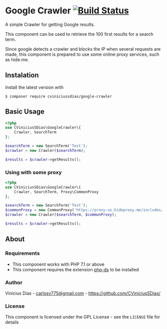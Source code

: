 # Google Crawler [![Build Status](https://travis-ci.org/CViniciusSDias/google-crawler.svg?branch=master)](https://travis-ci.org/CViniciusSDias/google-crawler)

A simple Crawler for getting Google results.

This component can be used to retrieve the 100 first results for a search term.

Since google detects a crawler and blocks the IP when several requests are made,
this component is prepared to use some online proxy services, such as hide.me.

## Instalation
Install the latest version with
```
$ composer require cviniciussdias/google-crawler
```

## Basic Usage
```php
<?php
use CViniciusSDias\GoogleCrawler\{
    Crawler, SearchTerm
};

$searchTerm = new SearchTerm('Test');
$crawler = new Crawler($searchTerm);

$results = $crawler->getResults();
```

### Using with some proxy
```php
<?php
use CViniciusSDias\GoogleCrawler\{
    Crawler, SearchTerm, Proxy\CommonProxy
};

$searchTerm = new SearchTerm('Test');
$commonProxy = new CommonProxy('https://proxy-us.hideproxy.me/includes/process.php?action=update');
$crawler = new Crawler($searchTerm, $commonProxy);

$results = $crawler->getResults();
```

## About

### Requirements

- This component works with PHP 7.1 or above
- This component requires the extension [php-ds](http://php.net/manual/pt_BR/book.ds.php) to be installed

### Author
Vinicius Dias - carlosv775@gmail.com - https://github.com/CViniciusSDias/

### License
This component is licensed under the GPL License - see the `LICENSE` file for details
